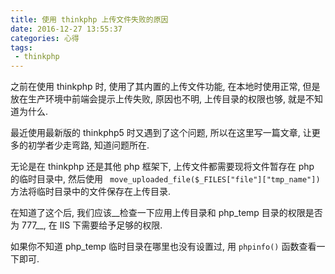 ```yaml
---
title: 使用 thinkphp 上传文件失败的原因
date: 2016-12-27 13:55:37
categories: 心得
tags:
 - thinkphp
---
```


之前在使用 thinkphp 时, 使用了其内置的上传文件功能, 在本地时使用正常, 但是放在生产环境中前端会提示上传失败, 原因也不明, 上传目录的权限也够, 就是不知道为什么.

最近使用最新版的 thinkphp5 时又遇到了这个问题, 所以在这里写一篇文章, 让更多的初学者少走弯路, 知道问题所在.

<!-- more -->

无论是在 thinkphp 还是其他 php 框架下, 上传文件都需要现将文件暂存在 php 的临时目录中, 然后使用 ` move_uploaded_file($_FILES["file"]["tmp_name"])` 方法将临时目录中的文件保存在上传目录.

在知道了这个后, 我们应该__检查一下应用上传目录和 php_temp 目录的权限是否为 777__, 在 IIS 下需要给予足够的权限.

如果你不知道 php_temp 临时目录在哪里也没有设置过, 用 `phpinfo()` 函数查看一下即可.
